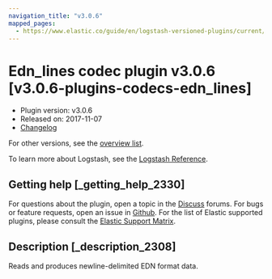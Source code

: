 ```yaml
---
navigation_title: "v3.0.6"
mapped_pages:
  - https://www.elastic.co/guide/en/logstash-versioned-plugins/current/v3.0.6-plugins-codecs-edn_lines.html
---
```


# Edn_lines codec plugin v3.0.6 [v3.0.6-plugins-codecs-edn_lines]

* Plugin version: v3.0.6
* Released on: 2017-11-07
* [Changelog](https://github.com/logstash-plugins/logstash-codec-edn_lines/blob/v3.0.6/CHANGELOG.md)

For other versions, see the [overview list](codec-edn_lines-index.md).

To learn more about Logstash, see the [Logstash Reference](https://www.elastic.co/guide/en/logstash/current/index.html).

## Getting help [_getting_help_2330]

For questions about the plugin, open a topic in the [Discuss](http://discuss.elastic.co) forums. For bugs or feature requests, open an issue in [Github](https://github.com/logstash-plugins/logstash-codec-edn_lines). For the list of Elastic supported plugins, please consult the [Elastic Support Matrix](https://www.elastic.co/support/matrix#matrix_logstash_plugins).

## Description [_description_2308]

Reads and produces newline-delimited EDN format data.
